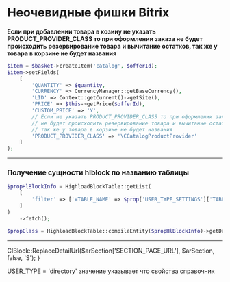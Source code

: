 # Неочевидные фишки Bitrix


**Если при добавлении товара в козину не указать PRODUCT_PROVIDER_CLASS то при оформлении заказа не будет происходить резервирование товара и вычитание остатков, так же у товара в корзине не будет названия**
```php
$item = $basket->createItem('catalog', $offerId);
$item->setFields(
    [
        'QUANTITY' => $quantity,
        'CURRENCY' => CurrencyManager::getBaseCurrency(),
        'LID' => Context::getCurrent()->getSite(),
        'PRICE' => $this->getPrice($offerId),
        'CUSTOM_PRICE' => 'Y',
        // Если не указать PRODUCT_PROVIDER_CLASS то при оформлении заказа
        // не будет происходить резервирование товара и вычитание остатков
        // так же у товара в корзине не будет названия
        'PRODUCT_PROVIDER_CLASS' => '\CCatalogProductProvider'
    ]
);
```
------------

### Получение сущности hlblock по названию таблицы

```php
$propHlBlockInfo = HighloadBlockTable::getList(
	[
		'filter' => ['=TABLE_NAME' => $prop['USER_TYPE_SETTINGS']['TABLE_NAME']]
	]
)
	->fetch();

$propClass = HighloadBlockTable::compileEntity($propHlBlockInfo)->getDataClass();
```
------------
CIBlock::ReplaceDetailUrl($arSection['SECTION_PAGE_URL'], $arSection, false, 'S');
}


USER_TYPE = 'directory' значение указывает что свойства  справочник
